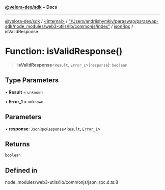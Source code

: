 [**@velora-dex/sdk**](../../../../../../README.md) • **Docs**

***

[@velora-dex/sdk](../../../../../../globals.md) / [\<internal\>](../../../../../README.md) / ["/Users/andriishymkiv/paraswap/paraswap-sdk/node\_modules/web3-utils/lib/commonjs/index"](../../../README.md) / [jsonRpc](../README.md) / isValidResponse

# Function: isValidResponse()

> **isValidResponse**\<`Result`, `Error_1`\>(`response`): `boolean`

## Type Parameters

• **Result** = `unknown`

• **Error_1** = `unknown`

## Parameters

• **response**: [`JsonRpcResponse`](../../../../../type-aliases/JsonRpcResponse.md)\<`Result`, `Error_1`\>

## Returns

`boolean`

## Defined in

node\_modules/web3-utils/lib/commonjs/json\_rpc.d.ts:8
